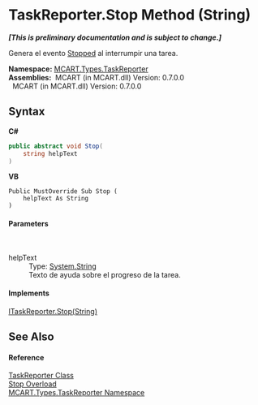# TaskReporter.Stop Method (String)
 _**\[This is preliminary documentation and is subject to change.\]**_

Genera el evento <a href="36c5202b-56a4-851b-6afc-492e5dfc5aa7">Stopped</a> al interrumpir una tarea.

**Namespace:**&nbsp;<a href="256f3901-18cb-eeca-835c-7de778822db3">MCART.Types.TaskReporter</a><br />**Assemblies:**&nbsp;&nbsp;MCART (in MCART.dll) Version: 0.7.0.0<br />&nbsp;&nbsp;MCART (in MCART.dll) Version: 0.7.0.0<br />

## Syntax

**C#**<br />
``` C#
public abstract void Stop(
	string helpText
)
```

**VB**<br />
``` VB
Public MustOverride Sub Stop ( 
	helpText As String
)
```


#### Parameters
&nbsp;<dl><dt>helpText</dt><dd>Type: <a href="http://msdn2.microsoft.com/es-es/library/s1wwdcbf" target="_blank">System.String</a><br />Texto de ayuda sobre el progreso de la tarea.</dd></dl>

#### Implements
<a href="8ab720ff-1e9f-5f88-ccaf-05b710dd6c46">ITaskReporter.Stop(String)</a><br />

## See Also


#### Reference
<a href="fe1298ce-fcb6-fe04-51dd-afbf902d46d9">TaskReporter Class</a><br /><a href="decfb00f-99f4-c8f9-22ce-feb0b4374a83">Stop Overload</a><br /><a href="256f3901-18cb-eeca-835c-7de778822db3">MCART.Types.TaskReporter Namespace</a><br />
